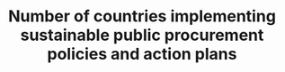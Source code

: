 ---
actual_indicator_available: null
actual_indicator_available_description: null
comments_and_limitations: null
data_non_statistical: true
date_metadata_updated: null
date_of_national_source_publication: null
disaggregation_categories: null
disaggregation_geography: null
goal_meta_link: http://unstats.un.org/sdgs/files/metadata-compilation/Metadata-Goal-12.pdf
goal_meta_link_page: 10
graph: null
graph_status_notes: Policy Judgement
graph_title: Number of countries implementing sustainable public procurement policies
  and action plans
graph_type: null
graph_type_description: null
has_metadata: false
indicator: 12.7.1
indicator_definition: ''
indicator_name: Number of countries implementing sustainable public procurement policies
  and action plans
indicator_variable: null
international_and_national_references: null
layout: indicator
method_of_computation: ''
periodicity: null
permalink: /12-7-1/
published: false
rationale_interpretation: ''
reporting_status: notstarted
scheduled_update_by_SDG_team: null
scheduled_update_by_national_source: null
sdg_goal: 12
source_active_1: true
source_agency_staff_email_1: null
source_agency_staff_name_1: null
source_agency_survey_dataset_1: null
source_notes_1: null
source_title_1: null
source_url_1: null
target: Promote public procurement practices that are sustainable, in accordance with
  national policies and priorities.
target_id: '12.7'
time_period: null
title: Number of countries implementing sustainable public procurement policies and
  action plans
un_custodial_agency: UNEP
un_designated_tier: '3'
unit_of_measure: null
variable_description: null
variable_notes: null
---